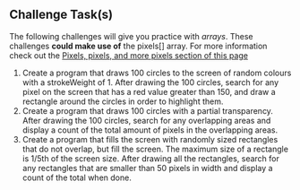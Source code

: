 Challenge Task(s)
-------

The following challenges will give you practice with _arrays_.  These challenges **could make use of** the pixels[] array.  For more information check out the [Pixels, pixels, and more pixels section of this page](https://processing.org/tutorials/pixels/)

1. Create a program that draws 100 circles to the screen of random colours with a strokeWeight of 1.  After drawing the 100 circles, search for any pixel on the screen that has a red value greater than 150, and draw a rectangle around the circles in order to highlight them.
2. Create a program that draws 100 circles with a partial transparency.  After drawing the 100 circles, search for any overlapping areas and display a count of the total amount of pixels in the overlapping areas.
3. Create a program that fills the screen with randomly sized rectangles that do not overlap, but fill the screen.  The maximum size of a rectangle is 1/5th of the screen size.  After drawing all the rectangles, search for any rectangles that are smaller than 50 pixels in width and display a count of the total when done.


